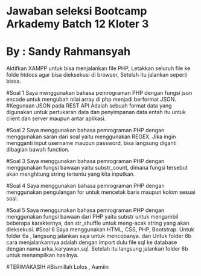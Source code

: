 # Jawaban seleksi Bootcamp Arkademy Batch 12 Kloter 3
# By : Sandy Rahmansyah

Aktifkan XAMPP untuk bisa menjalankan file PHP,
Letakkan seluruh file ke folde htdocs agar bisa dieksekusi di browser,
Setelah itu jalankan seperti biasa.

#Soal 1
Saya menggunakan bahasa pemrograman PHP dengan fungsi json encode untuk mengubah nilai array di php menjadi berformat JSON.
#Kegunaan JSON pada REST API
Adalah sebuah format data yang digunakan untuk pertukaran data dan penyimpanan data entah itu untuk client dan server maupun antar aplikasi.

#Soal 2
Saya menggunakan bahasa pemrograman PHP dengan menggunakan saran dari soal yaitu menggunakan REGEX.
Jika ingin mengganti input username maupun password, bisa langsung diganti dibagian bawah function.

#Soal 3
Saya menggunakan bahasa pemrograman PHP dengan menggunakan fungsi bawaan yaitu substr_count, dimana fungsi tersebut akan menghitung string  tertentu yang kita inputkan.

#Soal 4
Saya menggunakan bahasa pemrograman PHP dengan menggunakan pengulangan for untuk mencetak baris maupun kolom sesuai soal.

#Soal 5
Saya menggunakan bahasa pemrograman PHP dengan menggunakan fungsi bawaan dari PHP yaitu substr untuk mengambil beberapa karakternya,
 dan str_shuffle untuk meng-acak string yang akan dieksekusi.
#Soal 6
Saya menggunakan HTML, CSS, PHP, Bootstrap.
Untuk folder 6a , langsung jalankan saja untuk mencobanya.
dan Untuk folder 6b cara menjalankannya adalah dengan import dulu file sql ke database dengan nama arka_karyawan.sql.
Setelah itu langsung jalankan folder 6b untuk menampilkan hasilnya.


#TERIMAKASIH
#Bismillah Lolos , Aamiin
